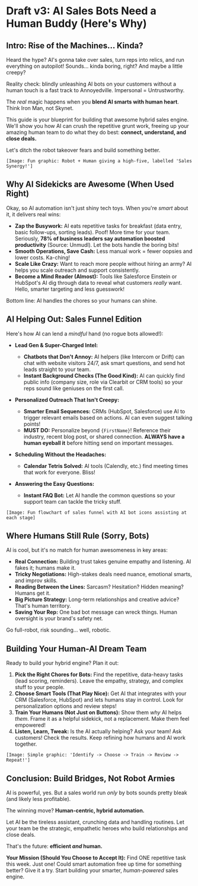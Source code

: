 # Draft v3: AI Sales Bots Need a Human Buddy (Here's Why)

## Intro: Rise of the Machines... Kinda?

Heard the hype? AI's gonna take over sales, turn reps into relics, and run everything on autopilot! Sounds... kinda boring, right? And maybe a little creepy?

Reality check: blindly unleashing AI bots on your customers without a human touch is a fast track to Annoyedville. Impersonal = Untrustworthy.

The *real* magic happens when you **blend AI smarts with human heart**. Think Iron Man, not Skynet.

This guide is your blueprint for building that awesome hybrid sales engine. We'll show you how AI can crush the repetitive grunt work, freeing up your amazing human team to do what they do best: **connect, understand, and close deals.**

Let's ditch the robot takeover fears and build something better.

`[Image: Fun graphic: Robot + Human giving a high-five, labelled 'Sales Synergy!']`

## Why AI Sidekicks are Awesome (When Used Right)

Okay, so AI automation isn't just shiny tech toys. When you're *smart* about it, it delivers real wins:

*   **Zap the Busywork:** AI eats repetitive tasks for breakfast (data entry, basic follow-ups, sorting leads). Poof! More time for your team. Seriously, **78% of business leaders say automation boosted productivity** (Source: Unmudl). Let the bots handle the boring bits!
*   **Smooth Operations, Save Cash:** Less manual work = fewer oopsies and lower costs. Ka-ching!
*   **Scale Like Crazy:** Want to reach more people without hiring an army? AI helps you scale outreach and support consistently.
*   **Become a Mind Reader (Almost):** Tools like Salesforce Einstein or HubSpot's AI dig through data to reveal what customers *really* want. Hello, smarter targeting and less guesswork!

Bottom line: AI handles the chores so your humans can shine.

## AI Helping Out: Sales Funnel Edition

Here's how AI can lend a *mindful* hand (no rogue bots allowed!):

*   **Lead Gen & Super-Charged Intel:**
    *   **Chatbots that Don't Annoy:** AI helpers (like Intercom or Drift) can chat with website visitors 24/7, ask smart questions, and send hot leads straight to your team.
    *   **Instant Background Checks (The Good Kind):** AI can quickly find public info (company size, role via Clearbit or CRM tools) so your reps sound like geniuses on the first call.

*   **Personalized Outreach That Isn't Creepy:**
    *   **Smarter Email Sequences:** CRMs (HubSpot, Salesforce) use AI to trigger relevant emails based on actions. AI can even suggest talking points!
    *   **MUST DO:** Personalize beyond `{FirstName}`! Reference their industry, recent blog post, or shared connection. **ALWAYS have a human eyeball it** before hitting send on important messages.

*   **Scheduling Without the Headaches:**
    *   **Calendar Tetris Solved:** AI tools (Calendly, etc.) find meeting times that work for everyone. Bliss!

*   **Answering the Easy Questions:**
    *   **Instant FAQ Bot:** Let AI handle the common questions so your support team can tackle the tricky stuff.

`[Image: Fun flowchart of sales funnel with AI bot icons assisting at each stage]`

## Where Humans Still Rule (Sorry, Bots)

AI is cool, but it's no match for human awesomeness in key areas:

*   **Real Connection:** Building trust takes genuine empathy and listening. AI fakes it; humans make it.
*   **Tricky Negotiations:** High-stakes deals need nuance, emotional smarts, and improv skills.
*   **Reading Between the Lines:** Sarcasm? Hesitation? Hidden meaning? Humans get it.
*   **Big Picture Strategy:** Long-term relationships and creative advice? That's human territory.
*   **Saving Your Rep:** One bad bot message can wreck things. Human oversight is your brand's safety net.

Go full-robot, risk sounding... well, robotic.

## Building Your Human-AI Dream Team

Ready to build your hybrid engine? Plan it out:

1.  **Pick the Right Chores for Bots:** Find the repetitive, data-heavy tasks (lead scoring, reminders). Leave the empathy, strategy, and complex stuff to your people.
2.  **Choose Smart Tools (That Play Nice):** Get AI that integrates with your CRM (Salesforce, HubSpot) and lets humans stay in control. Look for personalization options and review steps!
3.  **Train Your Humans (Not Just on Buttons):** Show them *why* AI helps *them*. Frame it as a helpful sidekick, not a replacement. Make them feel empowered!
4.  **Listen, Learn, Tweak:** Is the AI actually helping? Ask your team! Ask customers! Check the results. Keep refining how humans and AI work together.

`[Image: Simple graphic: 'Identify -> Choose -> Train -> Review -> Repeat!']`

## Conclusion: Build Bridges, Not Robot Armies

AI is powerful, yes. But a sales world run *only* by bots sounds pretty bleak (and likely less profitable).

The winning move? **Human-centric, hybrid automation.**

Let AI be the tireless assistant, crunching data and handling routines. Let your team be the strategic, empathetic heroes who build relationships and close deals.

That's the future: **efficient *and* human.**

**Your Mission (Should You Choose to Accept It):** Find ONE repetitive task this week. Just one! Could smart automation free up time for something better? Give it a try. Start building your smarter, *human-powered* sales engine. 